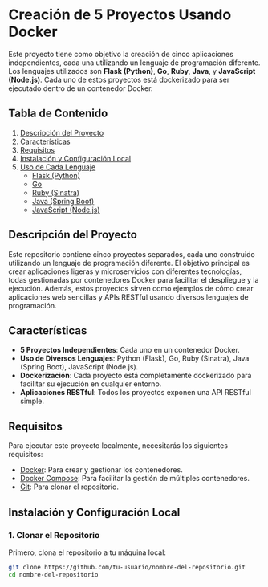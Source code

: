 # Creación de 5 Proyectos Usando Docker

Este proyecto tiene como objetivo la creación de cinco aplicaciones independientes, cada una utilizando un lenguaje de programación diferente. Los lenguajes utilizados son **Flask (Python)**, **Go**, **Ruby**, **Java**, y **JavaScript (Node.js)**. Cada uno de estos proyectos está dockerizado para ser ejecutado dentro de un contenedor Docker.

## Tabla de Contenido

1. [Descripción del Proyecto](#descripción-del-proyecto)
2. [Características](#características)
3. [Requisitos](#requisitos)
4. [Instalación y Configuración Local](#instalación-y-configuración-local)
5. [Uso de Cada Lenguaje](#uso-de-cada-lenguaje)
    - [Flask (Python)](#flask-python)
    - [Go](#go)
    - [Ruby (Sinatra)](#ruby-sinatra)
    - [Java (Spring Boot)](#java-spring-boot)
    - [JavaScript (Node.js)](#javascript-nodejs)

## Descripción del Proyecto

Este repositorio contiene cinco proyectos separados, cada uno construido utilizando un lenguaje de programación diferente. El objetivo principal es crear aplicaciones ligeras y microservicios con diferentes tecnologías, todas gestionadas por contenedores Docker para facilitar el despliegue y la ejecución. Además, estos proyectos sirven como ejemplos de cómo crear aplicaciones web sencillas y APIs RESTful usando diversos lenguajes de programación.

## Características

- **5 Proyectos Independientes**: Cada uno en un contenedor Docker.
- **Uso de Diversos Lenguajes**: Python (Flask), Go, Ruby (Sinatra), Java (Spring Boot), JavaScript (Node.js).
- **Dockerización**: Cada proyecto está completamente dockerizado para facilitar su ejecución en cualquier entorno.
- **Aplicaciones RESTful**: Todos los proyectos exponen una API RESTful simple.

## Requisitos

Para ejecutar este proyecto localmente, necesitarás los siguientes requisitos:

- [Docker](https://www.docker.com/get-started): Para crear y gestionar los contenedores.
- [Docker Compose](https://docs.docker.com/compose/): Para facilitar la gestión de múltiples contenedores.
- [Git](https://git-scm.com/): Para clonar el repositorio.

## Instalación y Configuración Local

### 1. Clonar el Repositorio

Primero, clona el repositorio a tu máquina local:

```bash
git clone https://github.com/tu-usuario/nombre-del-repositorio.git
cd nombre-del-repositorio
